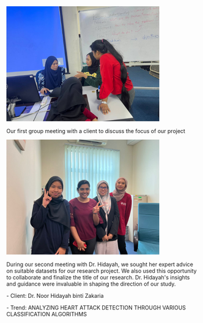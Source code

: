 <img src="https://github.com/NiesHW/SECB3203_P4B/blob/41270d9bdcf4dee3f012f73735c10d3c1be42c7c/Group_Project/Group_2/Task_1/first_meeting_with_client.jpg" alt="Our first group meeting with a client to discuss the focus of our project" width="400">
</p>
<p>Our first group meeting with a client to discuss the focus of our project</p>
 <img src="https://github.com/NiesHW/SECB3203_P4B/blob/7c83c4de8b09e89cf46bcb7d9254405c360720d6/Group_Project/Group_2/Task_1/WhatsApp%20Image%202023-10-22%20at%207.15.30%20PM.jpeg" alt="Our first group meeting with a client to discuss the focus of our project" width="400">
</p><p>During our second meeting with Dr. Hidayah, we sought her expert advice on suitable datasets for our research project. We also used this opportunity to collaborate and finalize the title of our research. Dr. Hidayah's insights and guidance were invaluable in shaping the direction of our study.</p><p>
- Client: Dr. Noor Hidayah binti Zakaria</p> <p>
- Trend: ANALYZING HEART ATTACK DETECTION THROUGH VARIOUS CLASSIFICATION ALGORITHMS</p>

